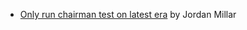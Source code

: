 - [Only run chairman test on latest era](https://github.com/input-output-hk/cardano-node/pull/4712) by Jordan Millar
